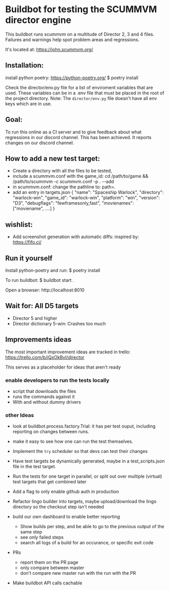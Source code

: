# Buildbot for testing the SCUMMVM director engine

This buildbot runs scummvm on a multitude of Director 2, 3 and 4 files.
Failures and warnings help spot problem areas and regressions.

It's located at: https://john.scummvm.org/

## Installation:
install python poetry: https://python-poetry.org/
$ poetry install

Check the director/env.py file for a list of enviroment variables that are used.
These variables can be in a .env file that must be placed in the root of the project directory.
Note:
    The `director/env.py` file doesn't have all env keys which are in use.

## Goal:
To run this online as a CI server and to give feedback about what regressions in our discord channel.
This has been achieved. It reports changes on our discord channel.

## How to add a new test target:

- Create a directory with all the files to be tested,
- include a scummvm.conf with the game_id:
    cd /path/to/game && /path/to/scummvm -c scummvm.conf -p . --add
- in scummvm.conf: change the pathline to: path=.
- add an entry in targets.json
 {
        "name": "Spaceship Warlock",
        "directory": "warlock-win",
        "game_id": "warlock-win",
        "platform": "win",
        "version": "D3",
        "debugflags": "fewframesonly,fast",
        "movienames": ["moviename", ....]
 }


## wishlist:
- Add screenshot generation with automatic diffs: inspired by: https://fifo.ci/

## Run it yourself

Install python-poetry and run:
$ poetry install

To run buildbot:
$ buildbot start .

Open a browser: http://localhost:8010

## Wait for: All D5 targets
- Director 5 and higher
- Director dictionary 5-win: Crashes too much

## Improvements ideas

The most important improvement ideas are tracked in trello:
https://trello.com/b/iQxOkBvI/director

This serves as a placeholder for ideas that aren't ready

### enable developers to run the tests locally
- script that downloads the files
- runs the commands against it
- With and without dummy drivers

### other Ideas
- look at buildbot.process.factory.Trial: it has per test ouput, including reporting on changes between runs.
- make it easy to see how one can run the test themselves.
- Implement the `try` scheduler so that devs can test their changes
- Have test targets be dynamically generated, maybe in a test_scripts.json file in the test target.
- Run the tests for one target in parallel, or split out over multiple (virtual) test targets that get combined later

- Add a flag to only enable github auth in production
- Refactor lingo builder into targets, maybe upload/download the lingo directory so the checkout step isn't needed
- build our own dashboard to enable better reporting
    - Show builds per step, and be able to go to the previous output of the same step
    - see only failed steps
    - search all logs of a build for an occurance, or specific exit code
- PRs
    - report them on the PR page
    - only compare between master
    - don't compare new master run with the run with the PR
- Make buildbot API calls cachable
